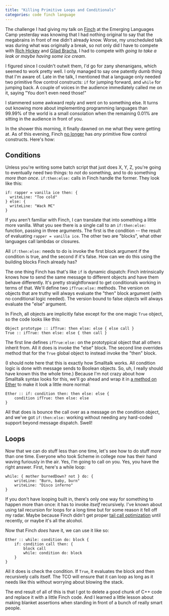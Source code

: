 ```yaml
---
title: "Killing Primitive Loops and Conditionals"
categories: code finch language
---
```


The challenge I had giving my talk on [Finch][] at the Emerging Languages Camp
yesterday was knowing that I had nothing original to say that the megabrains in
front of me didn't already know. Worse, my unscheduled talk was during what was
originally a break, so not only did I have to compete with [Rich
Hickey][clojure] and [Gilad Bracha][newspeak], I had to compete with *going to
take a leak or maybe having some ice cream*.

[finch]: http://finch.stuffwithstuff.com/
[clojure]: http://clojure.org/
[newspeak]: http://bracha.org/Site/Newspeak.html

I figured since I couldn't outwit them, I'd go for zany shenanigans, which
seemed to work pretty well. I only managed to say one patently dumb thing that
I'm aware of. Late in the talk, I mentioned that a language only needed two
primitive flow control constructs: `if` for jumping forward, and `while` for
jumping back. A couple of voices in the audience immediately called me on it,
saying "You don't even need those!"

I stammered some awkward reply and went on to something else. It turns out
knowing more about implementing programming languages than 99.99% of the world
is a small consolation when the remaining 0.01% are sitting in the audience in
front of you.

In the shower this morning, it finally dawned on me what they were getting at.
As of this evening, Finch [no longer][commit] has *any* primitive flow control
constructs. Here's how:

[commit]: https://github.com/munificent/finch/commit/338391bfc252fc2da051c36ebdb5eb963d1ce5a1

## Conditions

Unless you're writing some batch script that just does X, Y, Z, you're going to
eventually need two things: to *not* do something, and to do something *more
than once*. `if:then:else:` calls in Finch handle the former. They look like
this:

```finch
if: rapper = vanilla ice then: {
  writeLine: "Too cold"
} else: {
  writeLine: "Wack MC"
}
```

If you aren't familiar with Finch, I can translate that into something a little
more vanilla. What you see there is a single call to an `if:then:else:`
function, passing in three arguments. The first is the condition -- the result
of evaluating `rapper = vanilla ice`. The other two are "blocks", what other
languages call lambdas or closures.

All `if:then:else:` needs to do is invoke the first block argument if the
condition is true, and the second if it's false. How can we do this using the
building blocks Finch already has?

The one thing Finch has that's like `if` is dynamic dispatch: Finch
intrinsically knows how to send the same message to different objects and have
them behave differently. It's pretty straightforward to get conditionals working
in terms of that. We'll define two `ifTrue:else:` methods. The version on
objects that are truthy will always evaluate the "then" block argument (with no
conditional logic needed). The version bound to false objects will always
evaluate the "else" argument.

In Finch, all objects are implicitly false except for the one magic `True`
object, so the code looks like this:

```finch
Object prototype :: ifTrue: then else: else { else call }
True :: ifTrue: then else: else { then call }
```

The first line defines `ifTrue:else:` on the prototypical object that all others
inherit from. All it does is invoke the "else" block. The second line overrides
method that for the `True` global object to instead invoke the "then" block.

(I should note here that this is exactly how Smalltalk works. All condition
logic is done with message sends to Boolean objects. So, uh, I really should
have known this the whole time.) Because I'm not crazy about how Smalltalk
syntax looks for this, we'll go ahead and wrap it in [a method on Ether][ether]
to make it look a little more normal:

[ether]: /2010/06/25/methods-on-the-ether-or-creating-your-own-control-structures-for-fun-and-profit/

```finch
Ether :: if: condition then: then else: else {
    condition ifTrue: then else: else
}
```

All that does is bounce the call over as a message on the condition object, and
we've got `if:then:else:` working without needing any hard-coded support beyond
message dispatch. Swell!

## Loops

Now that we can do stuff less than one time, let's see how to do stuff *more*
than one time. Everyone who took Scheme in college now has their hand waving
furiously in the air. Yes, I'm going to call on you. Yes, you have the right
answer. First, here's a while loop:

```finch
while: { mother burnedDown? not } do: {
    writeLine: "Burn, baby, burn"
    writeLine: "Disco inferno"
}
```

If you don't have looping built in, there's only one way for something to happen
more than once: it has to invoke *itself* recursively. I've known about using
tail recursion for loops for a long time but for some reason it fell off my
radar. Maybe because Finch didn't get proper [tail call optimization][] until
recently, or maybe it's all the alcohol.

[tail call optimization]: http://en.wikipedia.org/wiki/Tail_call_optimization

Now that Finch *does* have it, we can use it like so:

```finch
Ether :: while: condition do: block {
    if: condition call then: {
        block call
        while: condition do: block
    }
}
```

All it does is check the condition. If `True`, it evaluates the block and then
recursively calls itself. The TCO will ensure that it can loop as long as it
needs like this without worrying about blowing the stack.

The end result of all of this is that I got to delete a good chunk of C++ code
and replace it with a little Finch code. And I learned a little lesson about
making blanket assertions when standing in front of a bunch of really smart
people.

